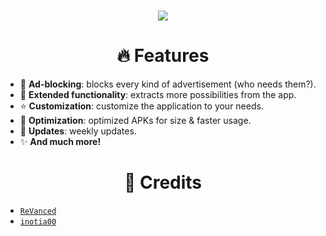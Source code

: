 <h1 align="center">
    <picture>
        <img src="https://readme-typing-svg.demolab.com?font=Winky+Sans&size=40&pause=1000&center=true&width=435&lines=YouTube+Extended">
    </picture>
</h1>

<h1 align="center">🔥 Features</h1>

- 🛑 **Ad-blocking**: blocks every kind of advertisement (who needs them?).
- 🚀 **Extended functionality**: extracts more possibilities from the app.
- ⭐ **Customization**: customize the application to your needs.
- 💉 **Optimization**: optimized APKs for size & faster usage.
- 📅 **Updates**: weekly updates.
- ✨ **And much more!**

<h1 align="center">📜 Credits</h1>

- [`ReVanced`](https://github.com/revanced)
- [`inotia00`](https://github.com/inotia00)
